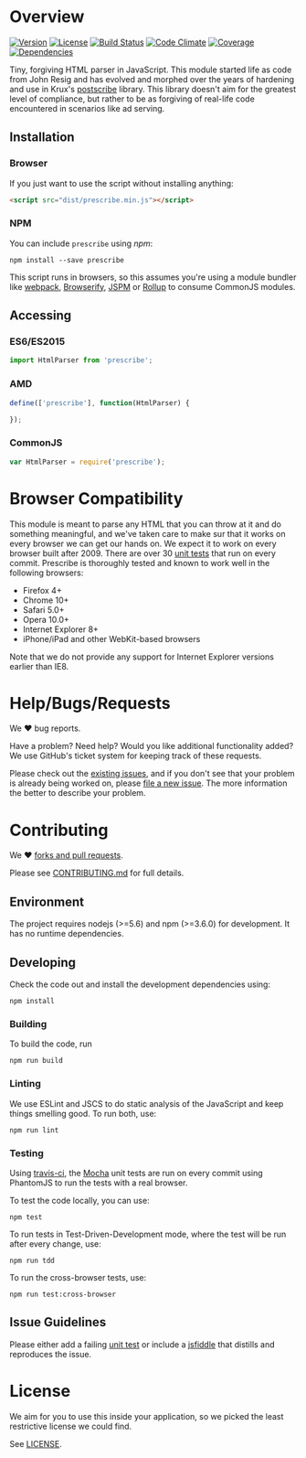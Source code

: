 # Overview

[![Version](https://img.shields.io/npm/v/prescribe.svg)](http://npmjs.com/package/prescribe)
[![License](https://img.shields.io/npm/l/prescribe.svg)](http://npmjs.com/package/prescribe)
[![Build Status](https://travis-ci.org/krux/prescribe.svg?branch=master)](https://travis-ci.org/krux/prescribe)
[![Code Climate](https://img.shields.io/codeclimate/github/krux/prescribe.svg)](https://codeclimate.com/github/krux/prescribe)
[![Coverage](https://img.shields.io/coveralls/krux/prescribe.svg)](https://coveralls.io/github/krux/prescribe)
[![Dependencies](https://img.shields.io/david/dev/krux/prescribe.svg)](./package.json)

Tiny, forgiving HTML parser in JavaScript.  This module started life as code from John Resig and
has evolved and morphed over the years of hardening and use in Krux's [postscribe](https://github.com/krux/postscribe)
library.  This library doesn't aim for the greatest level of compliance, but rather to be as forgiving
of real-life code encountered in scenarios like ad serving.

## Installation

### Browser

If you just want to use the script without installing anything:

```html
<script src="dist/prescribe.min.js"></script>
```

### NPM

You can include `prescribe` using *npm*:

```console
npm install --save prescribe
```

This script runs in browsers, so this assumes you're using a module bundler like [webpack](https://webpack.github.io/),
[Browserify](http://browserify.org/), [JSPM](http://jspm.io/) or [Rollup](http://rollupjs.org/) to consume CommonJS modules.

## Accessing

### ES6/ES2015

```javascript
import HtmlParser from 'prescribe';
```

### AMD

```javascript
define(['prescribe'], function(HtmlParser) {

});
```

### CommonJS

```javascript
var HtmlParser = require('prescribe');
```

# Browser Compatibility

This module is meant to parse any HTML that you can throw at it and do something meaningful, and we've taken care to make sur
that it works on every browser we can get our hands on. We expect it to work on every browser built after 2009. There are over
30 [unit tests](./test) that run on every commit. Prescribe is thoroughly tested and known to work well in the following browsers:

* Firefox 4+
* Chrome 10+
* Safari 5.0+
* Opera 10.0+
* Internet Explorer 8+
* iPhone/iPad and other WebKit-based browsers

Note that we do not provide any support for Internet Explorer versions earlier than IE8.

# Help/Bugs/Requests

We ♥ bug reports.

Have a problem? Need help? Would you like additional functionality added? We use GitHub's ticket system for keeping track of these requests.

Please check out the [existing issues](https://github.com/krux/prescribe/issues), and if you don't see that your problem is already being
worked on, please [file a new issue](https://github.com/krux/prescribe/issues/new). The more information the better to describe your problem.

# Contributing

We ♥ [forks and pull requests](https://help.github.com/articles/using-pull-requests).

Please see [CONTRIBUTING.md](CONTRIBUTING.md) for full details.

## Environment

The project requires nodejs (>=5.6) and npm (>=3.6.0) for development. It has no runtime dependencies.

## Developing

Check the code out and install the development dependencies using:

```console
npm install
```

### Building

To build the code, run

```console
npm run build
```

### Linting

We use ESLint and JSCS to do static analysis of the JavaScript and keep things smelling good.  To run both, use:

```console
npm run lint
```

### Testing

Using [travis-ci](https://travis-ci.org), the [Mocha](http://mochajs.org) unit tests are run on every commit using PhantomJS to run the tests
with a real browser.

To test the code locally, you can use:

```console
npm test
```

To run tests in Test-Driven-Development mode, where the test will be run after every change, use:

```console
npm run tdd
```

To run the cross-browser tests, use:

```console
npm run test:cross-browser
```

## Issue Guidelines

Please either add a failing [unit test](./test/unit) or include a [jsfiddle](http://jsfiddle.net) that distills and reproduces the issue.

# License

We aim for you to use this inside your application, so we picked the least restrictive license we could find.

See [LICENSE](LICENSE).

